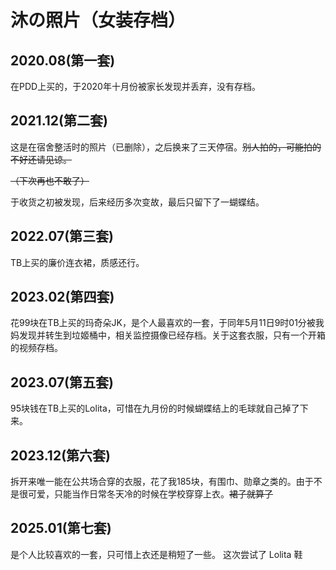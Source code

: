 # 沐の照片（女装存档）

## 2020.08(第一套)

在PDD上买的，于2020年十月份被家长发现并丢弃，没有存档。

## 2021.12(第二套)

这是在宿舍整活时的照片（已删除），之后换来了三天停宿。~~别人拍的，可能拍的不好还请见谅。~~

~~（下次再也不敢了）~~

于收货之初被发现，后来经历多次变故，最后只留下了一蝴蝶结。

## 2022.07(第三套)

TB上买的廉价连衣裙，质感还行。

## 2023.02(第四套)

花99块在TB上买的玛奇朵JK，是个人最喜欢的一套，于同年5月11日9时01分被我妈发现并转生到垃姬桶中，相关监控摄像已经存档。关于这套衣服，只有一个开箱的视频存档。

## 2023.07(第五套)

95块钱在TB上买的Lolita，可惜在九月份的时候蝴蝶结上的毛球就自己掉了下来。

## 2023.12(第六套)

拆开来唯一能在公共场合穿的衣服，花了我185块，有围巾、勋章之类的。由于不是很可爱，只能当作日常冬天冷的时候在学校穿穿上衣。~~裙子就算了~~

## 2025.01(第七套)

是个人比较喜欢的一套，只可惜上衣还是稍短了一些。
这次尝试了 Lolita 鞋